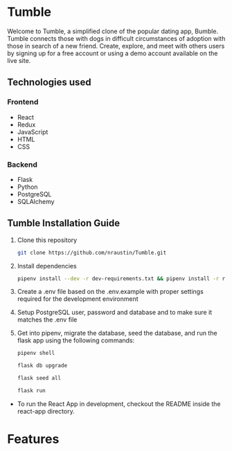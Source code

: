 # Tumble
Welcome to Tumble, a simplified clone of the popular dating app, Bumble. Tumble connects those with dogs in difficult circumstances of adoption with those in search of a new friend. Create, explore, and meet with others users by signing up for a free account or using a demo account available on the live site.

## Technologies used

### Frontend

* React
* Redux
* JavaScript
* HTML
* CSS

### Backend

* Flask
* Python
* PostgreSQL
* SQLAlchemy

## Tumble Installation Guide

1) Clone this repository 

    ```bash
    git clone https://github.com/nraustin/Tumble.git
    ```
    
2) Install dependencies 

    ```bash
    pipenv install --dev -r dev-requirements.txt && pipenv install -r requirements.txt
    ```
    
4) Create a .env file based on the .env.example with proper settings required for the development environment
5) Setup PostgreSQL user, password and database and to make sure it matches the .env file
6) Get into pipenv, migrate the database, seed the database, and run the flask app using the following commands:
    ```bash
    pipenv shell
    ```
    ```bash
    flask db upgrade
    ```
    ```bash
    flask seed all
    ```
    ```bash
    flask run
    ```

* To run the React App in development, checkout the README inside the react-app directory.

# Features
